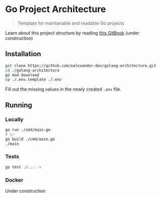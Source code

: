 # Go Project Architecture
> Template for maintanable and readable Go projects

Learn about this project structure by reading [this GitBook](https://oalexander-dev.gitbook.io/go-clean-project-structure-docs/) (under construction)

## Installation
```sh
git clone https://github.com/oalexander-dev/golang-architecture.git
cd ./golang-architecture
go mod download
cp ./.env.template ./.env
```

Fill out the missing values in the newly created `.env` file.

## Running
### Locally
```sh
go run ./cmd/main.go
# or
go build ./cmd/main.go
./main
```

### Tests
```sh
go test ./... -v
```

### Docker
Under construction
